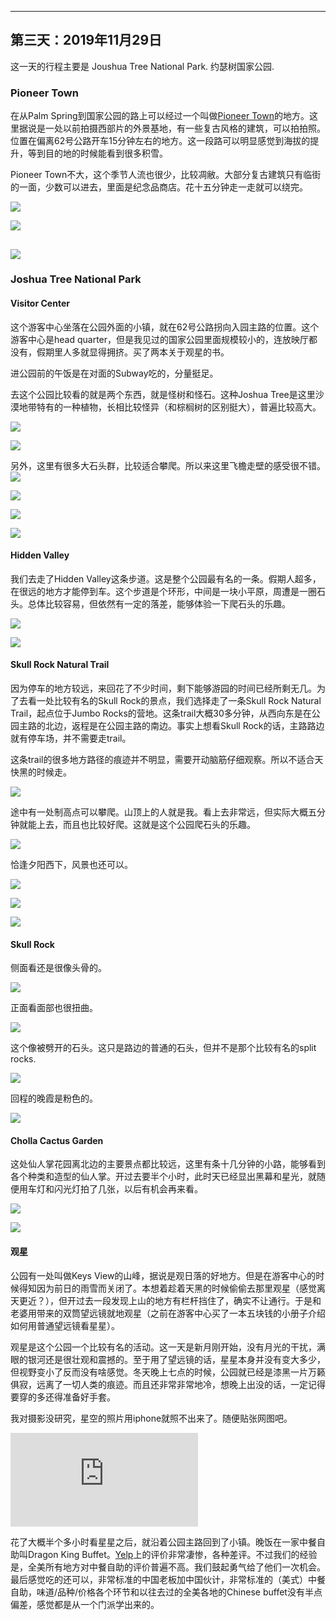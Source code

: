 
-------------
第三天：2019年11月29日
-------------

这一天的行程主要是 Joushua Tree National Park. 约瑟树国家公园.

### Pioneer Town
在从Palm Spring到国家公园的路上可以经过一个叫做[Pioneer Town](https://www.visitcalifornia.com/attraction/pioneertown)的地方。这里据说是一处以前拍摄西部片的外景基地，有一些复古风格的建筑，可以拍拍照。位置在偏离62号公路开车15分钟左右的地方。这一段路可以明显感觉到海拔的提升，等到目的地的时候能看到很多积雪。

Pioneer Town不大，这个季节人流也很少，比较凋敝。大部分复古建筑只有临街的一面，少数可以进去，里面是纪念品商店。花十五分钟走一走就可以绕完。

![](https://lh3.googleusercontent.com/SUypq8_Xo0tnF6bTOwGQ5VXY5zgTx9c-Yg4SOgy41i4gyMx02nTn3tThfaniLYnSXWfgbwCzXhakBXnTHpdapqrzIi_atKKdd5qcN3-1wFnG2Ci35dgctJSVQ0_O8Vo5Zhl4M1LhaFLzLEcfgHgHEjo-R9ad66j7PkZ7by3ZueI1YnF6Bm5wmbZ8QejNU-_nNTbSeBAOSeVFj6q9Rz-mXXQ5nGMub0nTNi_owtvT5EXmxyNhiC4eV6MDYSt_Fpuez7Cu91mPDXf1fLYTIyhaIDXZbxcFV5uhfy6tBGNq5J8Gm_q0NZ54IL_Dvr3axevVO0ObKLetd-sWThOWMWRLu8Ni-qHILcdcT6yABRY8Aa-cIVpZk69TffxVhVptUGNSR39EF8ZwQBOmW0tuHq1yOmNNV3Jyw86dFadyRR7zTeCxFpDhZfOo0Xr2h6NicGVcRxh9aXzkHAnes3bFfw7EHe4tQldeV9ffSsc_VaTg20Pa3Jx8FnSFNRmL-B35Fi1LJRMJl8GXVMLCwR0OdGWT3GH6C2rSOATfp-tEkpASXoQQX5hFsnPjMd0kReujuZUeXul0mzLmht0Z435SlBHH0pxYMtVBLNfK1b3YvnBA88wqkXrx77jGjFEha6Iwefp6DynlcsX7MlLtn0Qy2Zwu8q6Kwis2up42sU4JUm-ihOIUyi0Kgn_GE1U=w600)

![](https://lh3.googleusercontent.com/X3XYIvpIHzByLJ8eyfi9m77Tr2E2oYI8eQP3mEWz_UKN2DqIgW3GciyMeRVI833USq1E3tJps_rIz8VavRvQURE_os955IDavEFbCZiobhbyI5Gg_yneMa-DAOtazpDaRC282qDvIhr-9yNpuYbAR37hKd4MwUINey-6q9amy2n5aRwIr-WZOTyqli4FIZz5aqaPTNI823nhu4wwL7g92B-F3uppwKTqVyPubneYh8-asyNjgRMX_eW-odhsYxBCyqv1YNVdiumsonr134z_QllZxyN_5LbA2ut7hzjUL6Q4NtcdgssHIcYeHuKBpCmoS-XMz1RQ4iBtXMp72q1vrewKFCEKmxqLFPob-aCB-zJ_zA6VBMgDVZSeli4r4nFIclIDEhGZE6aCB6T8j0cTAyxHgkvWaFHDcCgeqPJ9M-UMFs19khEXRuPfnHWEKW3Y4YZqCakmya1OSFjMNNngTts1hiqJCp2Kfc_7iDFrxvKu9e3qSSFihktTlvCDaE6T0QpAdmGAumZm39BneJDMlwRM4nmjwsFTVhPB72isO2AVcXiGtWpdEYO21bjSpn1pd4I3O2mRMBorHCmq8Pt0nC9YB97wIqX9E-HcumQEAr9H2xnKjayIlB1TczNpLpCvMt0HJEveSrlVt7LxxnWlsorjpBAydP320qz6HRltbdTT4C53dfGoC9A=w600)

![](https://lh3.googleusercontent.com/dfWxIBPrXsnYJBihKuP5kR9gJXyzP6XS98b_VdhED1ZN6FJqEewLH1tssoQVOWHHHPTvQT5-VVken-vssmt71Wz174Dp1HGTI1wP8lgGFAEV8JJoqwUJrOM5coHS-gBNmmiodAeLuoLL0zUnoLW2_bmUV5w1xVKIFImBl3eMF8wGMNQ7xi20bwQ9wY_GTivIU09L3rpX9oiqtNr4ScloM8cx0ubZuub1vz2Mh_SKiM6k9-lhDxn0R8BVazuAQpTWpek-q4k2qpqtOJABaP773AzlewZZFztPV-5JRtLci6Ns57faaA_SwZ_7UCSjO0QKAVysSegSjZlgp1s7nPCUMwsyupXF2Faec4N8vpEAmMuXhxdfRWlkpPRXutlweiweSIdCoUt4LlJE6rLwyiRBhxK0TRVeS7oxateAf13kLrq4VfC0DhxpOnksEx3sYauCLJ4Y0RJwkw4w76BsuAwC9z60mB9dtCCR8KdlyhJpTTzor-mErIBzP2s_cnssAqNV0nPwlDiJsnquQFNZFntlOfbVtcNaGGGHETQqmnTXLOxzBVApJrJBGEzbg_S3M9caLDAGBond5BZsLiu_wiuc-XB83x91u0uy_cNF-3ee8l-lnLHibzyTvnKft8lsaDTUjvsJ80W-7bM5Yal--ZBMkdLnqcQbWPLKQyaA97IYcECBa3vA5yBQgRM=h600)
----------
### Joshua Tree National Park

#### Visitor Center
这个游客中心坐落在公园外面的小镇，就在62号公路拐向入园主路的位置。这个游客中心是head quarter，但是我见过的国家公园里面规模较小的，连放映厅都没有，假期里人多就显得拥挤。买了两本关于观星的书。

进公园前的午饭是在对面的Subway吃的，分量挺足。

去这个公园比较看的就是两个东西，就是怪树和怪石。这种Joshua Tree是这里沙漠地带特有的一种植物，长相比较怪异（和棕榈树的区别挺大），普遍比较高大。

![](https://lh3.googleusercontent.com/SXB8Iu6fCUxoJrFbbbQ2IxT098IjllCaMUCRuU7HT2sq8IkOTYSbuXp6TUzoKSfrFKX70_TBtplqvHHN7gMAuPCOZLziYCRnMMDjtlm8TusIK4DKR_RlgihT5EiJXbeiYwB_O6Se6RKI1kTU9FHDcp2sYPXdGFV-947hNMEN-8aqfjR_TVKjTfcv7kPM2xAMAFfRnKecgV2kSnp-1EdMeizCdeOP8_cp4EcLpJIKFTOCijs_tFKOHmAKrt-gVNfd4nHscy5jIQORqN_7ilC28uyeBMgXuOXnJDNLGTUbdpaYyrMneARXKhd5xanl80nQCEiLdXSLEm79hRrqQf23y872ggFtDa1TIx5Cxy-vLakbpCz06jaHCp1UIlM-PJPxEl4u5YQY6aeFieADgq0jCi9pThroVUm8rVwHKO4322B_2XrrSu1lBA0moRj_ndlxZOa8SNHo1SY7mRK1SLoV1c1hHpn9V8UBJS629W0BnhI8_tTv106Pq0LNH0BJijrCkfqmPETNBtf8ntYD8uqaaKUMbnQJr5Tkg14mELaUp7OSdolLeM6F2ZHVykdJ_Zu7FUzcDv9xj7Jh8T79_8y8HON-ek0Sui7aqAjivX3OiIe6fcSeVfdm4YTwp0lGEP4KQMEYsAqo0zvuS9QMje9OQl0cCa3F572dAQ441teMdZqAcbZBTmX0rig=h600)

![](https://lh3.googleusercontent.com/6BS6ozaZiIrg_5Y12k7uUmsB6ncyU-34GB3qwGG91-e1yYJRMqY6En26wiDUqhe_2w83iRBtynd5rnxmquwgoXYkxYOvqqw6m6UfNNZ7rxcii4mfHRqQNuWw5WPMPIkRsIC32cLkbKem6Yrps9UGWl0As8-dQkY7Gj9P9tTGcKKKkYo_FiwUXanYg72HryewHusP3_SzmH4hrTIjHnHnm61Vi1h_KFsfWFmBUB-a0nOHZOqgLS10paj0T7akqLJqp1OiVfmQBSADwjnn32GHAczHTGctc0b4XUO9BhGqI8xMcaoirEsjhjOuNS1uwAuqLdIEy_e6phkSiJPeG_BEzwqD2QSrSXcCmnU5phwtB54eVXD4ICyDBVlTwr3m4I-07RkAHs-viezmsV361QwNxNJk3bFwujI9JmLfTfbzm6_F-kdABtEn6odmeE7UXeSkYeHTRuDlO97wQmBbU9SfaKSrlGl1CK7_lMqQ2LOjuT1O-jBo-Oz2M7DEKIJl4lfw6-GzFWuxiWlWPBXLUuo3Oh03R7kRg3t6QcyfgNCrZzvlv2fKrssJanQVzdAWUmhL7I5zdODCznsFgw6wjRyGfqJp1fhMLT7nNE9jrt0nl-6Ul1HkBcyxhumMozyFpZFJ7V99W56vevqzlFw_x3jJF1pNmFDlhPQv0C2t6VlgPKDDeW6yoNkNLNI=h600)

另外，这里有很多大石头群，比较适合攀爬。所以来这里飞檐走壁的感受很不错。
![](https://lh3.googleusercontent.com/wvUEjs3SZdCl5-5MSBUGREm6Alyay4RKn7koaKU0ExMJ6R3FLutKjS6nlZm7XXHt3fggzbfE01j35Xb3bC8aY43_hMsiwnH5kAFzviBLc710Azm_bTYT8X-F-85LeA0SpYPOaT8yj_iINx8Vs9eDQHziKeRjDt_18DyO5CFEX9rbp_s2LCyQDqHCCv5GGa3d8O8mielQQ7EY7-w5ZGsEKneBBisLi2ejn3YaHBqxRPah0gfLiyPi7rfaNqBVr_Iqul5yuk_f3So89JZgVb2MOsSUmpovuP-9t3oLumVoG07bpiRKj8wi_v-V7bQYJyIzHjfMEn8zEqlHl6Nh-G6St6iHmuz10tsJyMfYus1WQb_pPeCZ-bAO4uluyZFuA652O1IPblo6luIR7XMgW0ROE0dB8sdkswH83PCS8HsU_PDbfCl5kk01ctqiSDlWa-pUk74BlX3s1sehuibrY0ch9z976cs_h10MrqLUFrsW5IQI1XUKsWGtnH0dsqHCoiCe1hg-0VgwmKTEnB5_O_w0_cZq5UWyyD8IwWXEXdBWceDpNj8EERMkCcL10WeINzuaI8dXvFW0awFUw04xzUWVe-2Drio5gAHlSOd0ZtaA-ytX5VtxZ2CuTE4Xas2kecrPTF7HjkVz6iuUxCnl13q4zNWUapjzcMvkWP7im-kEovzVj9DY09CSVW8=w600)

![](https://lh3.googleusercontent.com/8Q7eE6HwlVObAEqLCneASJGlrIHMyiWvtEsqyVZF8wm_7dLdr8RYMBwTM37htduEHygsf5jliauublwd_wGDgIUTTGurVyL-4Un2XFo6pSjOoQHsYTyQAaxQ0BcB4HLw1fpoG8LnUb8RLTZ_kynTxpe1QD8t8GqUVnbWMWH9MDcIV9aoVTI-vLCqnwIzIO3pwx9UcBawpFtSaTh3agiduZzNva9s256WpyzUqdcgWm0q1NguVdys6GqFPkX4UT5n-vaylcx3gaMu8cFmz7keFW4--AD4RSt21mDc7oUobRBQDARcQYWcOEUuLwMRq4x2yuwJ6KsEMp8MN4EhWV7aQkvs07DiP-65RzWSHp_edT-ExqVqUB01e7pbyEIqCvqONR4gFH7-iN7nB0EypXsaGKTA53IqbfBaOIAruQJ1Aqk_NY76bFHdZ0AXXPwJFfaEFztB2j42biYLnHY9NHCSBSBMFLw9F9jQvztVDD3XkLSIdce43pV_cO7yCDLr4o1HgBUPOA8LUWAbuH4UTmVb5fLLPM9zu8ErAQO-i3AF9liQagzqrSrSCTsKaKiPXJYXMHpWcc3TYAU6GbCUl-FRoB42VEpyOvsL3SgoH0YUet8mBl0fqnY_vYot_9rDuzrC4FxwC1TpGWsBNc0nUwI0odNGbkzyTC2fBUwFHEkrtGreq8mwDPeVGDc=w600)

![](https://lh3.googleusercontent.com/741vT5crzT0HDUkuJemGeAlX_3Zc8PYoDUmmPArIkQmC4l2mSGxIfzzCIFUZzm0a6Z0FOvgswUnkGOtPtHgh52mUt9QjhUfZ30wy0EmUSI37EQTARPKapI33RZgv_g-pLrW_FT86B-A4psghFd08gGLW0NvqGX7Nb0EfZ2OjOuVdo_mv5nWPbSjUGShIlkmIMDxTxR8onWKDanaI9ZJ_C3vWMT5rMpsidHZ5Rk3HF6L2T-MOpOmfO6A0JbzW43QgkSOvePnLHFp3NbzRK0Fr_i9bxkZHyPNFZryYTixtF7aBJ0I8f-diEMjjzHEc2ceeazCHhIGJo1ti5rprNKytMSoRTiQ1ARTW2AHkjBjXzLY-AFGLxhh1isY2yJUSIUWN_XTQq_5K73Q2LboyiU5W4K_ubEb3gdT7NwRyt5RkmT-kH56pGAX7aCqkYW0-YrVfrZHVHG8mLug8Db2QpXMpNLH1e4c4WY0p5Ary430MeJozmIi1x7ZrrimJCK28_ST4NcTkIFXphxx3in--fhj9zi_Flerz31GzHHKKAuYHQEsGrtXX0lC1nD1T6JN_xqG8CMCaJEMwHNX0Z5RcL9fbSeTAiGOAeEAV9KPdIPvfhICM-E-lqdqoEFjTWqT7Gadgs-ORDw5jCNIC7Bg_TjV7FarTqCMRc0ke25yeC1Ojc6abB2pdhbyD7ZQ=w600)

![](https://lh3.googleusercontent.com/0ZmWNnPJivswUGOSPq1vt4ZZjTS8kqUiQ5gxXLwTTVdwXq2wIi-RyXlQ2XU454xChtObD3Bs2raE6jR0l9h16F2ud4gJhKJW7vcnOdS9mTJBI0xM1hJ7JXhPOUqLm7ngqMpWQc9rdMbU5PlUHdAAjgCXmq5VsVWTU0m1eW0Lfr44sJkw5oAkUDqGuoKcXZeWMQldbTVdTizCnYk9jeJ0PhiAWlg4cw1s5OS5bLAOlW_iE4Dk80Kj0uSBHwHYwPCGfrVNjLWqXP_YJYZpCQTzn8oXvgiaC0zV6h7havUuZ_mRC8DCkxL67o4hXxK6Eh5ET0cyx1lkhiWjptnDHHD7v57U7iCcYqmdGsDTJ9MX-lFLKcKDpeTdXTfMgeqIdbNWb5zxVNimCsau-TvQYMx1nDApDu-JJkjcU6fxGKS8a42LrkMvwpoRUMvxVeH4Nbfje57gVLVx30_1EbeI9zF9n5_muvGSzOOMIeRcdxpW8Vhd8PnVg_UjlQgWn8mI-qBUWZMXNNHsUivSu1ELPE2FRV8JFMJSlyf59P14KQnqvpMiW5Uc-IQcrxD964YDuAE5pczfsTjvxAy1LW6ujwJUYSKzNIVbtlQTpzZ6nd50FeU3QykK8LLSt-QpRP996acd3Sz3ebAYryzg_gLP6FO0VcUg10dbHXReT6ZfEkkbEP3SjIoaX72loB8=w600)

#### Hidden Valley

我们去走了Hidden Valley这条步道。这是整个公园最有名的一条。假期人超多，在很远的地方才能停到车。这个步道是个环形，中间是一块小平原，周遭是一圈石头。总体比较容易，但依然有一定的落差，能够体验一下爬石头的乐趣。

![](https://lh3.googleusercontent.com/sL0KVvd6_aU86G0udJ4ub6c2vNZamyMmqNOSuFHHjvH0bhxnOjuI57YYL8nstRr8s2iJaneN9FWkCT5t37nBiLJisH-3oRur3VF-grpXXQfs-O1Zkss9LDHxaN-2Wzw74yZ-A5y_rRQEEevgqIj99TE0c6-oBYnWnOY4TxNghwjnsNewVrU9aUuZPhxgaDQtIQhzexATEsFt9U4ECjECaWr1P1eWj5BFC19cYmCtqUZSZbPq8X0SDvaha4qwm3RjIrKA0G9qdvWCY3CFHY1TPS5HEZtd74BdY8qNQCMcQvxomLMWSM6psTxPyttSsTpIBFQ1CXhz7--A3N-iiE-YyyJWKkDs4e1I98DSl6WTVd01_-FV2nHdTaxsYYzUxiYaue3fRuphhrlZcdAZOOQ1_kKzq5nt4XOFkoL_hUfJiIms6bz0dpGO3TjvdCVXlsdpid-vaG4DN5V_DtiJQWACWzhRTwn2So8PwfyXFgviwEjzYcSSnsekAJobUKn9x10eN7HV7X2H8M7CLoZJ6wspqhtAUGCxnhpqs94FAJhMBwNWIUT43THkzenEnxkjG7kJcFoq0h7iLrT1j6A0PqVU3AfhQogzuI3iokxN9ZzF6Bf5oxBWL0YW_pVTS6ABxVdqu_KXMKBwauz_Zv1sA5qowtwRqrRm-vdrSMdKN5CZIk5Zdhpg513lcwQ=w600)

![](https://lh3.googleusercontent.com/gbfEwxmvDlKG8YGZIDIR_4n1a39jIluRR8PDF-489MyMFatUOgrS3-Odn3JCVDd5ELFnlCGGn21T5B-UTD7ekRdQXbAmfvkBKtsV2FQBkt5M_2hYbMbOkdEmkDG0Hkv77i-HqY6AOJ7HHaYqnXpuoARL2OOloIMANEskB-8YiEGGWBtspDS8ZwPE__dh68HbBtvFwVFxB9w-z5zItrbWD15FbOEO0aKJ1goxJ6JvuCCwybCAkcsZAslATZRXTjaqECkjVlbSaCvJFR2lQnRuyt_4oi-25wUCJ3ROAkMvqJLzuO5jJqx5YAqzdEMa5XPN3wTW_2xCUnBWoReCVaV3hvBpyXUZvJtfA1Vw5I_H4RXcxsRzVfqXB8t0c8bl3lTssHevcvKdL_jITx8aRhmqWoBBfshjLiAx96agDg60mxUmmKJ8AexOYAXF1yFs14-DDxr3Rgh_o8TRsQSIJk2ITGEunhA3b6eU5gtAbgD5n5nTfcG8bnpJ5Xw5zT0__ZUQcUOmM0GpSNwySdjHoDdkuYIXMqNCPc1FR2T-DUaBXkgU4-hRl7gBT-fXIaBnvOZGT8aJc-M7MXyRuno4_QzYi6lH3p5PMQmTaHj8QFUwNI4MJPw5vQWzO-xOpfXTSKnc5CZbBJj1HaBKvKFz50ZiJ9bLGyJokXKHI5jmrddUC0slkcAU5mNmXEc=w600)

#### Skull Rock Natural Trail
因为停车的地方较远，来回花了不少时间，剩下能够游园的时间已经所剩无几。为了去看一处比较有名的Skull Rock的景点，我们选择走了一条Skull Rock Natural Trail，起点位于Jumbo Rocks的营地。这条trail大概30多分钟，从西向东是在公园主路的北边，返程是在公园主路的南边。事实上想看Skull Rock的话，主路路边就有停车场，并不需要走trail。

这条trail的很多地方路径的痕迹并不明显，需要开动脑筋仔细观察。所以不适合天快黑的时候走。

![](https://lh3.googleusercontent.com/XDjxXuPQQXLO-OG6bAfnrqxv_0HkLTds27oag78SO1r2RVm5IiJT3qt0C0IApszgZZ5Y4wfTSKUgyN4hHM5XVqrrbijR2wnjK3F8ykgPgO4NF-d3I3Hu-YhMwKnDNfdXUOtTcqFfYi3QhBaNf_WkSk3h6eR2Ou6djxtITIa0QOoEP9JutXCR8Cwh2-aRYpvZrCsDzs0DwPvln6eFz1IjQXQrYojXhkTKuZmBd9Y27Ubqv_DcEOQKJuzWsc-7paqQEuzgm-gEWrqJP62ME90TjBErv-SKUywSancUZI8iQSDCgpVJUJOOxVXnEFrJCo6pwM8DPc8A41WNjcKJAcjWf5SwPMthNv1iyAd8CQEt6y7lf3b58aKIkjXB6E3p1V9VKN7jQZZPL7kfEc4v6o-R6pEOu3RVwe7POOXcY17rdMeRMrbMZCKG-owl5fs56_WN89njn9Wl8fuCzGMvCRA-iH55JzVKhOhiE5qs0hLalWDeuirRJi5gau2nNW5wQd1NKe7z0NTBn_gldp1F9vqkz6oo7zSEoG_bgkGXdzDcLH-L5E200Z9bj3SuudMDnlcE7pBscuQurKTQil0stKqPH4IM1IF1zVktW6OnguPSzzcnVdvSXekRDXoNf2HuS6-ZR_yYaiE-Egq0DG2ibgmPW8IXXlUJMDQoN1XJ0Xmh1BvQeEgmQdLV-aY=h400)

途中有一处制高点可以攀爬。山顶上的人就是我。看上去非常远，但实际大概五分钟就能上去，而且也比较好爬。这就是这个公园爬石头的乐趣。

![](https://lh3.googleusercontent.com/I8o8esd4XIYz-TJnJP0cdEAgftGoSdsrbMWTCYwB7n7kAXKb445yRHXPBgTSSwj02zCTSIOV5AZFu6ouWkFCHo7zfGBapi8gosfGq6vB99U7izKC7tg_AmpgpVFRZLa8N6Wp0wVDZoBeekgqfPcBzoYOlDlRApbawnuD5kXvx5-2Yi2PztXkBAiGx9KNqvsr0MkeMGcFoVADG3YKDrP7QlZrL5zUgYK7OvLp6tAdIchoNzMetobRMFuN49H-AfgtSDHBki9zEweXG-av_ni6_hTl9pdU8j43ZuIr44BLbdUge8BCP9tQwiiuMzbB5grpR9ClhQt-49Uhnp4JbqFvW7pN4i6q32HV21EjqN1SDLTsWUeqPG5uDdi3S3Z9tlP_sIS25pCO6ijgQlW-yuVjv7I9aAauX-euSC7iPIyAXKjYGHuM1JjKaP9xjSjabvA4Oi079dllIg_FJZNzOF5GKR2ISk7-TQMnP18066VAAuv4-_s2FJWnJEr_1NDWK1YLuHoHYJmP7I-21Y-SbFGRjbp5FAQKEubI7BCPbpsUZIhhFp3TDo_mqG_f1jsCK8yOndQ0JMRrZrEMBqGONbA1cD3iy7SaLKwy63FKyzBhlvKDSd4IDA3od6AVORcmmeNwfdZyflLaldtGEjGnU5GGbzgWROo-ifAxVy_B7_tJylegqtSgzZRHIX4=h600)

恰逢夕阳西下，风景也还可以。

![](https://lh3.googleusercontent.com/6j0BaN1ekKtkwEHwb3lLUCJrzOnQJsF76SMWgqTVdc7rolSsK1p7PRva_xkwF_EVOf8WvHfEWBo1LF-f3aDeHf8yukgwosJU-4TM1h_ziiKzZZjPvWYhnI2M-FXZF1mSxjp98V4W4NiHhattAj2GQlTQB6lGWdyj5exaOYYdcVMxGJmQTswJA9_wKt0fOI0VBcm5ehyGpUCinM_-0geLxJuRVBjqZHIp4YahMkXHSH7RfFWXaCtm89xqNuJehndfqWAZ9sH5oyXqX1rtpuLF6O5qaIAPBUHqnj7UOAtiKtv0kc6740lK0mSYxeI5RHJwD9xHqD__ruJ-buAkCsdTwgpDnCP3UV9sNETIV25ccuYqkiP2YuoW0G3VxzUXZZcp0VTEt37WWx7U6cEukpAdxtkM98koSJPOKs6DOHvebmmo-_C4QfNabRiep0igbTSAvGRYu72g0pJTAv-J-y-xMH3ZnVjiCFxy4F0OwwohuGl5DJWXaVuLyzRFCtUtKuxyWk6c8La_BGBbo_TJBQPQ6GWEo4RNfmQ6WjvOerAPI4bVGukJlkoYhZsRGPiXv5ya3YglDcqnI3r5iKJNy6PjX0Lh3QlO2GW9dYKh-32gdOYD-lLSA3BVQTq0Cm98zhfhAgRkkFXh83ci6p0YCzUKbiMu4qRgfaU7UT9fjipd7aufIYAaZ9iElMs=h500)

![](https://lh3.googleusercontent.com/d84c-hJ94pbTStiN_Ug7E9zADNKs6qx2VZU6lMYsFlDj44ZtVQ6_Aa6V3QYLmivpdvzHvwrgJyUFzs5kHoCLbo1xIjmkpocd3OxPg3HMUDgFk54e3vSbiNHlWnsohiVtlJ9bC2dJMcb_tGrARZuYo6S-9SE6a_DLz_LU2CczdFHlXcU8LOvgNZmypkWG0O7Xo2sgBXOdsVsTUxbi0tyFLhH-EStDsRKbvZTBgpmmaaJLTfaTmMSIIfN6Tgz1HscfgUcwZRuLAUyL-vuE1bgzvHbQrLiU9qSFIkB4dxwiNd3ZLUflOu-UceSfHdtmw0pCpWPlFEnWm4DtgYEeTnlVGkeJwwnYkdffcP0lQcYB6hgJPVfO7hOptQWWPgGDsdoWf93KAUw3A0yzqU2jJA4PS_Abx66f3QfQMGPTMCXHNidUr7QWUSwV021Nw7lNvGY2hsrQQr7K9jEWx64GZk420TrFLDz_s-85bqh48i-hkYsMTFAnXo5wZYgW6i5mSt4EnrqtRHMYbRGfxbGvcEF3Lyuf5uSutPrby1BSqGGg1F-z6oRhP4cWZLstX0pTL3PEzOcuICXtKfHALvxOT50hIo_94foyvx98PjFpxTpjSrGjoSuTmzwinKtUOLIQCPv47WSXl5WAANd-xfjthlLAFg-hZ-idhqaIXvoq-Ft2QdRlL35SO1xmBGM=w600)

![](https://lh3.googleusercontent.com/fxmUkoCymGFt7j0ESMJ-oJG6FqwRzl6QyiMsLxVpfBM9i_9_p6eBpuiXXT8bPTfDCeXiIITmkZeJqOVNZq-OVOkyix_mp6MGyE-PsEcurHhLQD2lrLI2SpHPo6TwyOND4XynWCMQ2Ai1DMwXw7Z-XggcdSV-WEMdiRUi7ra221NPIC3ZjwIQiEw3Y3MOZwMmeoBJ98RadU_gvBGNr3wqRPsiGzyoixD5jgAaTDzFYNUFBiWLg7UBCa_o6J9mZZ2gfAlA1RSiNd22UPm_d4PGOUOQyolklTRunEmJab2wl4ifptP6g13ECKK6xFb3Ocii2k-opqE6ZTuKJvqP9GoBnxxMyohpVdSYk8ez3iTIVkPH8LpE54IVpW5Um-ILDFmtzHOAQoqwofIZpEc-VL5s1dBHqiIeu9YczKkIl12Av2gYvkrnjH1Q_94Z-sTipyK_ri_cnh7dfbme1Nx1YFyfdMHijzcKtdcAyqOSR2N3au3DQj5Eg_DADWDdq4M9Of_OISrKYGyLo9lOx75PH5btqrbvMVFN6OsCnSFQqtDgDqDOQIBk1d14K-W1bt5XvQlozuzR_rLMIV61Go9NjfVT4vEdRYTthu4YHj0ONiIfMeFRthDbcA2cu-GbQ56RpWEnYbAysrXIbJ5EMmsvD73_13pzI040Qzm5R4UMMG8grW533kv4T6Tp-SM=w600)

#### Skull Rock
侧面看还是很像头骨的。

![](https://lh3.googleusercontent.com/IVycnjo9tCJusvI7DlLVcwFy4F-oOQoxYkJVSnRdaWvudqs0xnsIKKk0yrJCpj2cQd2q2AOLRw39vm5YWlOFzIG2124cA0Vp0_VEX2v-zcQKi6wdXrI71iq7MDMLsMKmctDRZFm8E3JJ4eEWXccrADRB0ZuBOgbpwwRQO1qOn5EQ7o_-NJZHfX3QGtV3jeIfNYWsLugXXfhKVbYLRZjOuU4KBSra9XsSB3JPCw7e83BfaWY6vLRJaU9yOXJJWEAhPT0gPbZTlgQ9GLjFIVvhMx25cZNNTDWASADiQ96qWHAWLkEiklWALE2ysnvtpjpGHmhPzW3MCwXUQz0EP-kb55dSDsjxCPyR-pDUSoAlavjOO0HHgOKAVqj3ESOMyls5LOxcpd_CvNUcybT2Rqs0TgP4PgzeYFsc0plkxpWTg9iJGz3CgAX_8xkJxg2uwAa0UFPXeQZtqTnNqGAUvu_WErwPzNUt7-3yQ60qM6AgGQWgV1dL0nL5-xRtcYIHDM6P7BMB5jjYhYmuULxC1GxFk_n4zwIZm0xDtlbeTD-l-owCmq4FQmA9j097gGb-egkwqi9njnB412BXzx3kBoFaMyfkwZiQLknD1X97gg9ltAFgmLU2ZUfTWXjcM5J3hSIQtkp59m8og-6-b7OxFyKlS61W8-w4x-QM8alPEUH4VjZZD5Ag6lK3_ng=h600)

正面看面部也很扭曲。

![](https://lh3.googleusercontent.com/yIHE6Ei5BxKnCRfJRSZh2AuVtGSfWXpHpxIEKJ3J_wpmYoNYxiv415rLYE9P_eMnrasCqKXezkKjlINhYOR5QRx9i3sErw-tqdvKxqoSHZ3az3Ov8G-I7cCzoCopFEYMJ4xSogP_POcTmcblR1gjQcLL4AcNokcuWbJgIP4Le0Hok2Olt-IAkt9BRngxYLtwLwYe34MdYNYqEqWaYLZZ52l3Tuz21m8ZcWmWuf79MQx2pK1Zz5A5TboBKDqb4Oqx5Fb5HMFFCOUJtrkwfhzV_7f3XRfVm4RsdriMJWnLhcELi23miCKGqXggcUWwA0UD4jnlYkA_pIxcRTftsHuy0BaUvItlh0vBz_y4BM9TvmSlOzEPs6BrmKhTUfYcYpXvN2qbEFsgCY8cbco6IzbUSz90kG1PRA3I6jprgpM19oewR3-hkltYJMtSab4t-uNPjqkm86tZvnDlG03vgDt0seFBJPz7o5V73-R88sOSj61HGNgMaoFLIQJSzmRKSsmIZObc603WsfRs294a8WHd_AvzU4CfhrbfaCxQLxRaOHvUpaTreZKxhEGAUIvJBTF0l2Duvj2CQuyjf0J7fjQbOqXXxEXcpqKcn0SRsmCbgU5it6WlPRJ8h-0emlTA76DUPQQsAsqAbA-Mc-b7DeBB4lDt6TKVIicvsvoWQM4cD_0ZHn6esR54M2w=h600)

这个像被劈开的石头。这只是路边的普通的石头，但并不是那个比较有名的split rocks.

![](https://lh3.googleusercontent.com/pS0bZ0cJJ1LKfMgEhFgw3eAEVQTxKz4Ju5cLM2pLmS2amtPG38NdkAicRGdyYfWvsS599F4iN6Uv71WIQ8vhxncPJNKICe2xzorM9gDaCR654uiXtjgDl3xaIawL7z9okmXFhZbWQS55rzrahLwWfIdgwUmu72iXYgMZ8lSzlcEguSR8biu2xfo6kFooZ75mBp6ZJPbBPS-HkmvNjnxhy4D9YwDSTgR30Ts2AgTXPjYmwJnalxFa8lyYus82W8wKXC05P8nJp6nNGMJaocNhX3wQjfG-0sVt3kdn8FxNBQZa_HM7jOJVYrbTSqDOpLY_UQuWgrDPhzRZ7NflmXR9tq5EU2sBvuHaCXHZfBhpXnHfqjo7MndWk394KHPvrBm4WNaZUKC3UUW4YLMzJz_camidnV5vYZlBHJQCK5-tTWkOjquKVHoqr6FqMKlICmIRrDEFaQ7r4i14Sg4PaarLjNwCqKdkPeUYbnCAz5jnce7xVZr1uG8eEoY1F1IXhpnRV2JV_MVWIgzkOVp4QZM25ePZyTnk0cxBZcQzD6UEcp1GCCucTysHdN057TARdThfQkay9Yi8YV28XtzSTQipZGlhtqwlLtrkWfFVU_5o8kTXprpdEvk4vKgnB9npxinPYBzBK3_rQq0hX8wUpKnxV5_ahBJ7ZsC2Nj4OEOlTD0Kqw71-BlqzoD4=w600)

回程的晚霞是粉色的。

![](https://lh3.googleusercontent.com/3DgfM6kj9OO11UxJl4oiFn3wZ7LUg9wgQTGTHfSUG-8LPZ-ElY5U2HFVyJPaCKT41FvYcTksniAYKT6qpHwAJlnFdC1iNDiLmluxx22m24HvhV5TCcanVQfM-hKsUbnTnvMTjTGixajc6KMquDtzhZVh0w3wxkdfoEZljRxA4WdKShEc4zpboLgQp-u1u9pcDHPpRiUZYKzcAReVuJuPu_lmhHJDAQ38TQmbl9gXTZHMn7vnwSOngkRknp8xqSi0xWLteNpiy8ebSmXBLBbq6s3Lbljb8-dxOpfcADQ6kqgdJx1Tulp86Z8XkXoseyfmz7pMTQoflsUd1kW9hkvJZCqXF1NeNa9Bhw0bAb6U6K9SfQ5G17goGTDn0RQRTeQotLGUqywzuCGPYbuzNFXZY0OmrjLEY8J9OI2mVHTxeymsuwKwbfRFpFs4tblTnKbsCvIQK59tU_Ol16Rayz9a4oxU4b2KXZwN1tJgY_RyuWv22LVqIPopYgzVgYT-86zG0WD23y16EWC9Z8LnIubFnYQ41mmRUU2OPclkcBNlTiLeF9Vk-0l_SN_zy6_eHgf8h-MUTo29Y-P8HTYgWdpQ0PC5HpG5fOzpK8lKu5K_AcKHRtwIxlaZVzprLOmaLFmcTro0jex0meFj8_UaZZ1pEoLrjjXpMWfKZutGP7AHGnzM7x4vK3suvDQ=w600)

#### Cholla Cactus Garden
这处仙人掌花园离北边的主要景点都比较远，这里有条十几分钟的小路，能够看到各个种类和造型的仙人掌。开过去要半个小时，此时天已经显出黑幕和星光，就随便用车灯和闪光灯拍了几张，以后有机会再来看。

![](https://lh3.googleusercontent.com/pNE1lG-d4FgXr1XJeJwupMK5OrwMq4_2MzyMPiNJBcJQ2wkl3XsQ76eo3HCmaqCl2BI2xvcvjP_eGcMiXSxYCl2n8TsAvlDhH1kIkY9q4K6PqJJv53_aiRC3kB-soOfOx8nuCn2WKODVKGR8HJ09I3LDqCmindo77Qrdro5cHdNaPZCBNW7INjvIdlYCDI27IIVJvyqceMjebvetpiLy-2z683NLyFkDCfMAdpOhSDFzqHpVbmOgwMlsTKaFSJ9ouPBoh2Qh4woCc6O2FU-Cj9LPpFff3M7XwwJTpyxTNXPaGUbmDN5h9GC8t3V4hORCpeO4tYA8ArVJ7dGsl5IYicxtt4jadsX7ymTXSyvNDYpRQ725JKJ67tupHWbAuvtq-MObxU2M9FzUZKnFIsu1QNCLaQteyEh4bImH9j4aR4l1FDGB1wUMXkSSEGNyjcSnfLrksOtNt5qWD32knMF3unbqJkfdv-84CpjSAb9WL6Bw3O87hN0i3AzBQ7mAVCHYBo2zHPmdA4nOYNMxKifwAJR-Zq-5dE22fAoSvNjjTBx6NqA_jtwSw12m7byHvCtqHZlufZLV-mzZh71L2iV7W_9DOTPf5x-6_GdoBdKhRgY5mho6gde0gOn82-qiTk7A5-nW6mOObQ2T4mHuJlySPc2_nnqKydLQOhpac5pSY38yRd98sWF43wM=h600)

![](https://lh3.googleusercontent.com/Mf1Xrcm5jS2ONin3uCN3zw8eHumAqq5i8nEfumP4j3tca3g1bvLDtpah28tpPIGJN-nHc6WFKap3nR_7ksOcjcQ2KkYhCzcSuWzAKJrKv161YIkngNRPcsK7ZqgcMCJyiGnFmWCI5gFQmDRBtgchnHe0iFSHA58dpyOBVeiQdLxDPex9cZFryCLKW0ZlxZWslWhcSIhOqEt8dFcnpLRzf4jn7FWi1ZJTvW7dklLx8rxTIpo4NxWLCJUrPh_XpP_Ceftk-ae7VZM-Br0JmQbTFn0Bfvff-pMNj_cSNu-gpH9GNl5wJ4zgN8OvUJaHOJGUS1EF7sL2twFuKelpo7HIOD-m8TZxS-Rg_z9VNssOtTsk7TTUwLiBtfMfaLwf9W3y5wLDd0SoGcnLAZtYjF8qmzMB82VCjuJQphMXuxkhelKfEwoKmOuZQI9iyij916q4skraVqYAjbAhbRU2FOgA5uWHD_tBG4quMWr1OyPKpdWgsJUgT1erw0qREWL10gsTHpcz9D-cL7waRXAoPMaU1gsL4VjF_vVlkSe-exbUCiK1BwLhI0o5Xxl6BYHsWkCvHUmsOUZ-f48BCW1UYOREpfSSHtwU1pW-NGZP7rYh8z0KE7r80vGijTEJXY8PkgamYCvmt-PUjfMrCCLL4vQDtiNzKL-48w-TAcz3LM7_iuNYDcbrOMJ7izc=h600)

#### 观星
公园有一处叫做Keys View的山峰，据说是观日落的好地方。但是在游客中心的时候得知因为前日的雨雪而关闭了。本想着趁着天黑的时候偷偷去那里观星（感觉离天更近？），但开过去一段发现上山的地方有栏杆挡住了，确实不让通行。于是和老婆用带来的双筒望远镜就地观星（之前在游客中心买了一本五块钱的小册子介绍如何用普通望远镜看星星）。

观星是这个公园一个比较有名的活动。这一天是新月刚开始，没有月光的干扰，满眼的银河还是很壮观和震撼的。至于用了望远镜的话，星星本身并没有变大多少，但视野变小了反而没有啥感觉。冬天晚上七点的时候，公园就已经是漆黑一片万籁俱寂，远离了一切人类的痕迹。而且还非常非常地冷，想晚上出没的话，一定记得要穿的多还得准备好手套。

我对摄影没研究，星空的照片用iphone就照不出来了。随便贴张网图吧。

![](http://www.meilvtong.com/attachment.php?aid=MTU2ODl8MDBlMmFhNzd8MTU3OTc2OTM5NXw4Yjljd3JhRFBQYnR5RWdRRi9oeHZLd1NrMytTYng0ZWpndzQ0RFUxa01IektoSQ%3D%3D&noupdate=yes)

花了大概半个多小时看星星之后，就沿着公园主路回到了小镇。晚饭在一家中餐自助叫Dragon King Buffet。[Yelp](https://www.yelp.com/biz/dragon-king-buffet-yucca-valley)上的评价非常凄惨，各种差评。不过我们的经验是，全美所有地方对中餐自助的评价普遍不高。我们鼓起勇气给了他们一次机会。最后感觉吃的还可以，非常标准的中国老板加中国伙计，非常标准的（美式）中餐自助，味道/品种/价格各个环节和以往去过的全美各地的Chinese buffet没有半点偏差，感觉都是从一个门派学出来的。



